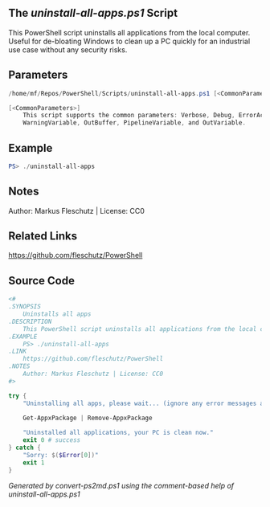 ## The *uninstall-all-apps.ps1* Script

This PowerShell script uninstalls all applications from the local computer. Useful for de-bloating Windows to clean up a PC quickly for an industrial use case without any security risks.

## Parameters
```powershell
/home/mf/Repos/PowerShell/Scripts/uninstall-all-apps.ps1 [<CommonParameters>]

[<CommonParameters>]
    This script supports the common parameters: Verbose, Debug, ErrorAction, ErrorVariable, WarningAction, 
    WarningVariable, OutBuffer, PipelineVariable, and OutVariable.
```

## Example
```powershell
PS> ./uninstall-all-apps

```

## Notes
Author: Markus Fleschutz | License: CC0

## Related Links
https://github.com/fleschutz/PowerShell

## Source Code
```powershell
<#
.SYNOPSIS
	Uninstalls all apps
.DESCRIPTION
	This PowerShell script uninstalls all applications from the local computer. Useful for de-bloating Windows to clean up a PC quickly for an industrial use case without any security risks.
.EXAMPLE
	PS> ./uninstall-all-apps
.LINK
	https://github.com/fleschutz/PowerShell
.NOTES
	Author: Markus Fleschutz | License: CC0
#>

try {
	"Uninstalling all apps, please wait... (ignore any error messages about packages that can't be removed, it's fine)"

	Get-AppxPackage | Remove-AppxPackage
	
	"Uninstalled all applications, your PC is clean now."
	exit 0 # success
} catch {
	"Sorry: $($Error[0])"
	exit 1
}
```

*Generated by convert-ps2md.ps1 using the comment-based help of uninstall-all-apps.ps1*
